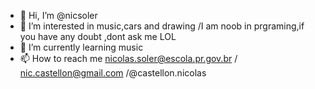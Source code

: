 - 👋 Hi, I’m @nicsoler
- 👀 I’m interested in music,cars and drawing /I am noob in prgraming,if you have any doubt ,dont ask me LOL 
- 🌱 I’m currently learning music
- 📫 How to reach me nicolas.soler@escola.pr.gov.br / nic.castellon@gmail.com /@castellon.nicolas

<!I`m a noob i prgraming,if you have any doubt ,dont ask me LOL 
nicsoler/nicsoler is a ✨ special ✨ repository because its `README.md` (this file) appears on your GitHub profile.
You can click the Preview link to take a look at your changes.
--->
